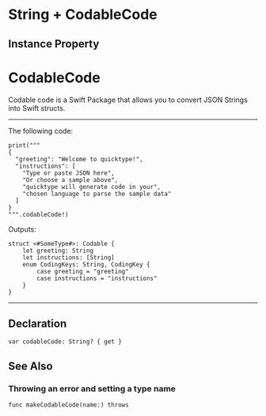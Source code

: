# String + CodableCode
## Instance Property
# CodableCode

Codable code is a Swift Package that allows you to convert JSON Strings into Swift structs.

-------------------------

The following code:

```
print("""
{
  "greeting": "Welcome to quicktype!",
  "instructions": [
    "Type or paste JSON here",
    "Or choose a sample above",
    "quicktype will generate code in your",
    "chosen language to parse the sample data"
  ]
}
""".codableCode!)
```

Outputs:

```
struct <#SomeType#>: Codable {
    let greeting: String
    let instructions: [String]
    enum CodingKeys: String, CodingKey {
        case greeting = "greeting"
        case instructions = "instructions"
    }
}
```

-------------------------

## Declaration 
```
var codableCode: String? { get }
```

## See Also

### Throwing an error and setting a type name
```
func makeCodableCode(name:) throws
```
